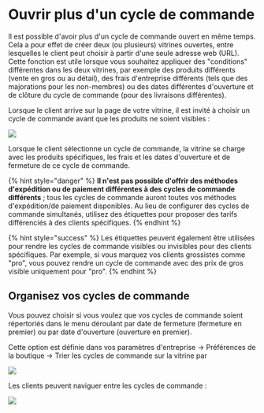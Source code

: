 # Ouvrir plus d'un cycle de commande

Il est possible d'avoir plus d'un cycle de commande ouvert en même temps. Cela a pour effet de créer deux (ou plusieurs) vitrines ouvertes, entre lesquelles le client peut choisir à partir d'une seule adresse web (URL). Cette fonction est utile lorsque vous souhaitez appliquer des "conditions" différentes dans les deux vitrines, par exemple des produits différents (vente en gros ou au détail), des frais d'entreprise différents (tels que des majorations pour les non-membres) ou des dates différentes d'ouverture et de clôture du cycle de commande (pour des livraisons différentes).&#x20;

Lorsque le client arrive sur la page de votre vitrine, il est invité à choisir un cycle de commande avant que les produits ne soient visibles :

![](../../../.gitbook/assets/chooseoc.jpg)

Lorsque le client sélectionne un cycle de commande, la vitrine se charge avec les produits spécifiques, les frais et les dates d'ouverture et de fermeture de ce cycle de commande.

{% hint style="danger" %}
**Il n'est pas possible d'offrir des méthodes d'expédition ou de paiement différentes à des cycles de commande différents** ; tous les cycles de commande auront toutes vos méthodes d'expédition/de paiement disponibles. Au lieu de configurer des cycles de commande simultanés, utilisez des étiquettes pour proposer des tarifs différenciés à des clients spécifiques.
{% endhint %}

{% hint style="success" %}
Les étiquettes peuvent également être utilisées pour rendre les cycles de commande visibles ou invisibles pour des clients spécifiques. Par exemple, si vous marquez vos clients grossistes comme "pro", vous pouvez rendre un cycle de commande avec des prix de gros visible uniquement pour "pro".
{% endhint %}

## **Organisez vos cycles de commande**

Vous pouvez choisir si vous voulez que vos cycles de commande soient répertoriés dans le menu déroulant par date de fermeture (fermeture en premier) ou par date d'ouverture (ouverture en premier).&#x20;

Cette option est définie dans vos paramètres d'entreprise -> Préférences de la boutique -> Trier les cycles de commande sur la vitrine par

![](../../../.gitbook/assets/ordercyclesort.jpg)

Les clients peuvent naviguer entre les cycles de commande :

![](../../../.gitbook/assets/chooseoc2.jpg)
